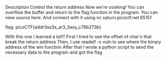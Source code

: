 Description
Control the return address
Now we're cooking! You can overflow the buffer and return to the flag function in the program.
You can view source here. And connect with it using nc saturn.picoctf.net 65151

flag: picoCTF{addr3ss3s_ar3_3asy_c76b273b}

With this one i learned a lot!!!
First I tried to see the offset of char's that break the return address
Then, I use readelf -s vuln to see where the binary address of the win function
After that I wrote a python script to send the necessary data to the program and got the flag
